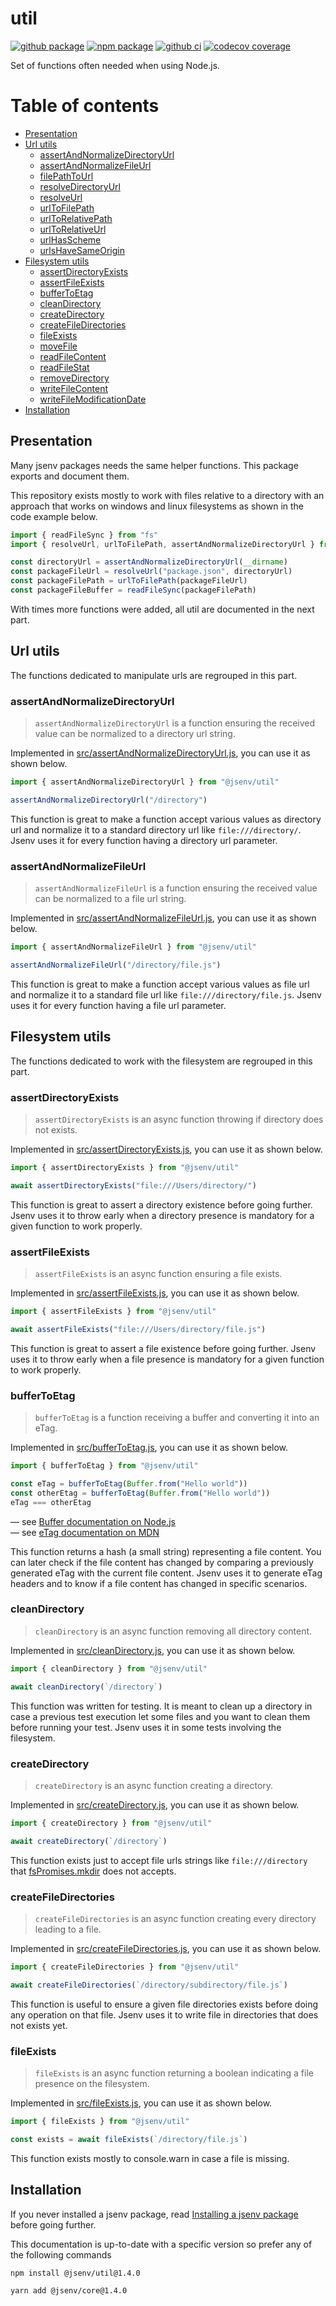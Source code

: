# util

[![github package](https://img.shields.io/github/package-json/v/jsenv/jsenv-util.svg?logo=github&label=package)](https://github.com/jsenv/jsenv-util/packages)
[![npm package](https://img.shields.io/npm/v/@jsenv/util.svg?logo=npm&label=package)](https://www.npmjs.com/package/@jsenv/util)
[![github ci](https://github.com/jsenv/jsenv-util/workflows/ci/badge.svg)](https://github.com/jsenv/jsenv-util/actions?workflow=ci)
[![codecov coverage](https://codecov.io/gh/jsenv/jsenv-util/branch/master/graph/badge.svg)](https://codecov.io/gh/jsenv/jsenv-util)

Set of functions often needed when using Node.js.

# Table of contents

- [Presentation](#Presentation)
- [Url utils](#Url-utils)
  - [assertAndNormalizeDirectoryUrl](#assertAndNormalizeDirectoryUrl)
  - [assertAndNormalizeFileUrl](#assertAndNormalizeFileUrl)
  - [filePathToUrl](#filePathToUrl)
  - [resolveDirectoryUrl](#resolveDirectoryUrl)
  - [resolveUrl](#resolveUrl)
  - [urlToFilePath](#urlToFilePath)
  - [urlToRelativePath](#urlToRelativePath)
  - [urlToRelativeUrl](#urlToRelativeUrl)
  - [urlHasScheme](#urlHasScheme)
  - [urlsHaveSameOrigin](#urlsHaveSameOrigin)
- [Filesystem utils](#Filesystem-utils)
  - [assertDirectoryExists](#assertDirectoryExists)
  - [assertFileExists](#assertFileExists)
  - [bufferToEtag](#bufferToEtag)
  - [cleanDirectory](#cleanDirectory)
  - [createDirectory](#createDirectory)
  - [createFileDirectories](#createFileDirectories)
  - [fileExists](#fileExists)
  - [moveFile](#moveFile)
  - [readFileContent](#readFileContent)
  - [readFileStat](#readFileStat)
  - [removeDirectory](#removeDirectory)
  - [writeFileContent](#writeFileContent)
  - [writeFileModificationDate](#writeFileModificationDate)
- [Installation](#Installation)

## Presentation

Many jsenv packages needs the same helper functions. This package exports and document them.

This repository exists mostly to work with files relative to a directory with an approach that works on windows and linux filesystems as shown in the code example below.

```js
import { readFileSync } from "fs"
import { resolveUrl, urlToFilePath, assertAndNormalizeDirectoryUrl } from "@jsenv/util"

const directoryUrl = assertAndNormalizeDirectoryUrl(__dirname)
const packageFileUrl = resolveUrl("package.json", directoryUrl)
const packageFilePath = urlToFilePath(packageFileUrl)
const packageFileBuffer = readFileSync(packageFilePath)
```

With times more functions were added, all util are documented in the next part.

## Url utils

The functions dedicated to manipulate urls are regrouped in this part.

### assertAndNormalizeDirectoryUrl

> `assertAndNormalizeDirectoryUrl` is a function ensuring the received value can be normalized to a directory url string.

Implemented in [src/assertAndNormalizeDirectoryUrl.js](./src/assertAndNormalizeDirectoryUrl.js), you can use it as shown below.

```js
import { assertAndNormalizeDirectoryUrl } from "@jsenv/util"

assertAndNormalizeDirectoryUrl("/directory")
```

This function is great to make a function accept various values as directory url and normalize it to a standard directory url like `file:///directory/`. Jsenv uses it for every function having a directory url parameter.

### assertAndNormalizeFileUrl

> `assertAndNormalizeFileUrl` is a function ensuring the received value can be normalized to a file url string.

Implemented in [src/assertAndNormalizeFileUrl.js](./src/assertAndNormalizeFileUrl.js), you can use it as shown below.

```js
import { assertAndNormalizeFileUrl } from "@jsenv/util"

assertAndNormalizeFileUrl("/directory/file.js")
```

This function is great to make a function accept various values as file url and normalize it to a standard file url like `file:///directory/file.js`. Jsenv uses it for every function having a file url parameter.

## Filesystem utils

The functions dedicated to work with the filesystem are regrouped in this part.

### assertDirectoryExists

> `assertDirectoryExists` is an async function throwing if directory does not exists.

Implemented in [src/assertDirectoryExists.js](./src/assertDirectoryExists.js), you can use it as shown below.

```js
import { assertDirectoryExists } from "@jsenv/util"

await assertDirectoryExists("file:///Users/directory/")
```

This function is great to assert a directory existence before going further. Jsenv uses it to throw early when a directory presence is mandatory for a given function to work properly.

### assertFileExists

> `assertFileExists` is an async function ensuring a file exists.

Implemented in [src/assertFileExists.js](./src/assertFileExists.js), you can use it as shown below.

```js
import { assertFileExists } from "@jsenv/util"

await assertFileExists("file:///Users/directory/file.js")
```

This function is great to assert a file existence before going further. Jsenv uses it to throw early when a file presence is mandatory for a given function to work properly.

### bufferToEtag

> `bufferToEtag` is a function receiving a buffer and converting it into an eTag.

Implemented in [src/bufferToEtag.js](./src/bufferToEtag.js), you can use it as shown below.

```js
import { bufferToEtag } from "@jsenv/util"

const eTag = bufferToEtag(Buffer.from("Hello world"))
const otherEtag = bufferToEtag(Buffer.from("Hello world"))
eTag === otherEtag
```

— see [Buffer documentation on Node.js](https://nodejs.org/docs/latest-v13.x/api/buffer.html)<br />
— see [eTag documentation on MDN](https://developer.mozilla.org/en-US/docs/Web/HTTP/Headers/ETag)

This function returns a hash (a small string) representing a file content. You can later check if the file content has changed by comparing a previously generated eTag with the current file content. Jsenv uses it to generate eTag headers and to know if a file content has changed in specific scenarios.

### cleanDirectory

> `cleanDirectory` is an async function removing all directory content.

Implemented in [src/cleanDirectory.js](./src/cleanDirectory.js), you can use it as shown below.

```js
import { cleanDirectory } from "@jsenv/util"

await cleanDirectory(`/directory`)
```

This function was written for testing. It is meant to clean up a directory in case a previous test execution let some files and you want to clean them before running your test. Jsenv uses it in some tests involving the filesystem.

### createDirectory

> `createDirectory` is an async function creating a directory.

Implemented in [src/createDirectory.js](./src/createDirectory.js), you can use it as shown below.

```js
import { createDirectory } from "@jsenv/util"

await createDirectory(`/directory`)
```

This function exists just to accept file urls strings like `file:///directory` that [fsPromises.mkdir](https://nodejs.org/docs/latest-v13.x/api/fs.html#fs_fspromises_mkdir_path_options) does not accepts.

### createFileDirectories

> `createFileDirectories` is an async function creating every directory leading to a file.

Implemented in [src/createFileDirectories.js](./src/createFileDirectories.js), you can use it as shown below.

```js
import { createFileDirectories } from "@jsenv/util"

await createFileDirectories(`/directory/subdirectory/file.js`)
```

This function is useful to ensure a given file directories exists before doing any operation on that file. Jsenv uses it to write file in directories that does not exists yet.

### fileExists

> `fileExists` is an async function returning a boolean indicating a file presence on the filesystem.

Implemented in [src/fileExists.js](./src/fileExists.js), you can use it as shown below.

```js
import { fileExists } from "@jsenv/util"

const exists = await fileExists(`/directory/file.js`)
```

This function exists mostly to console.warn in case a file is missing.

## Installation

If you never installed a jsenv package, read [Installing a jsenv package](./docs/installing-jsenv-package.md) before going further.

This documentation is up-to-date with a specific version so prefer any of the following commands

```console
npm install @jsenv/util@1.4.0
```

```console
yarn add @jsenv/core@1.4.0
```
